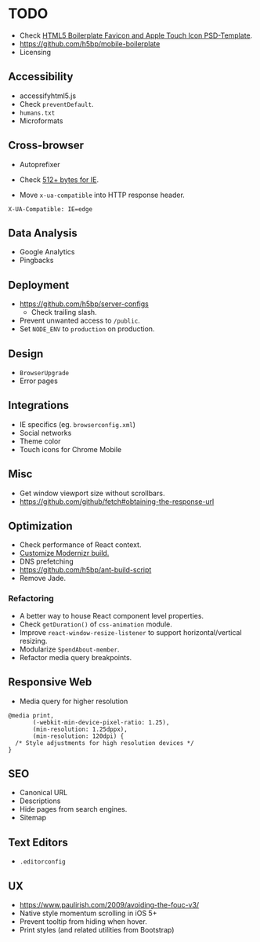 # TODO

- Check [HTML5 Boilerplate Favicon and Apple Touch Icon PSD-Template](https://drublic.de/blog/html5-boilerplate-favicons-psd-template/).
- <https://github.com/h5bp/mobile-boilerplate>
- Licensing

## Accessibility

- accessifyhtml5.js
- Check `preventDefault`.
- `humans.txt`
- Microformats

## Cross-browser

- Autoprefixer
- Check [512+ bytes for IE](http://blogs.msdn.com/b/ieinternals/archive/2010/08/19/http-error-pages-in-internet-explorer.aspx).

- Move `x-ua-compatible` into HTTP response header.

```
X-UA-Compatible: IE=edge
```

## Data Analysis

- Google Analytics
- Pingbacks

## Deployment

- <https://github.com/h5bp/server-configs>
    - Check trailing slash.
- Prevent unwanted access to `/public`.
- Set `NODE_ENV` to `production` on production.

## Design

- `BrowserUpgrade`
- Error pages

## Integrations

- IE specifics (eg. `browserconfig.xml`)
- Social networks
- Theme color
- Touch icons for Chrome Mobile

## Misc

- Get window viewport size without scrollbars.
- <https://github.com/github/fetch#obtaining-the-response-url>

## Optimization

- Check performance of React context.
- [Customize Modernizr build.](https://modernizr.com/download)
- DNS prefetching
- <https://github.com/h5bp/ant-build-script>
- Remove Jade.

### Refactoring

- A better way to house React component level properties.
- Check `getDuration()` of `css-animation` module.
- Improve `react-window-resize-listener` to support horizontal/vertical resizing.
- Modularize `SpendAbout-member`.
- Refactor media query breakpoints.

## Responsive Web

- Media query for higher resolution

```
@media print,
       (-webkit-min-device-pixel-ratio: 1.25),
       (min-resolution: 1.25dppx),
       (min-resolution: 120dpi) {
  /* Style adjustments for high resolution devices */
}
```

## SEO

- Canonical URL
- Descriptions
- Hide pages from search engines.
- Sitemap

## Text Editors

- `.editorconfig`

## UX

- <https://www.paulirish.com/2009/avoiding-the-fouc-v3/>
- Native style momentum scrolling in iOS 5+
- Prevent tooltip from hiding when hover.
- Print styles (and related utilities from Bootstrap)
